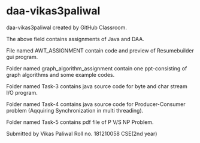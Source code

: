 # daa-vikas3paliwal
daa-vikas3paliwal created by GitHub Classroom.

The above field contains assignments of Java and DAA.

File named AWT_ASSIGNMENT contain code and preview of Resumebuilder gui program.

Folder named graph_algorithm_assignment contain one ppt-consisting of graph algorithms and some example codes.

Folder named Task-3 contains java source code for byte and char stream I/O program.

Folder named Task-4 contains java source code for Producer-Consumer problem (Aqquiring Synchronization in multi threading).

Folder named Task-5 contains pdf file of P V/S NP Problem.

Submitted by 
Vikas Paliwal
Roll no. 181210058
CSE(2nd year)
